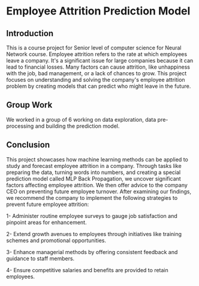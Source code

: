 # Employee Attrition Prediction Model

## Introduction
This is a course project for Senior level of computer science for Neural Network course.
Employee attrition refers to the rate at which employees leave
a company. It's a significant issue for large companies because
it can lead to financial losses. Many factors can cause attrition,
like unhappiness with the job, bad management, or a lack of
chances to grow. This project focuses on understanding and
solving the company's employee attrition problem by creating
models that can predict who might leave in the future.
## Group Work
We worked in a group of 6 working on data exploration, data pre-processing and building the prediction model.

## Conclusion
This project showcases how machine learning methods can be
applied to study and forecast employee attrition in a company.
Through tasks like preparing the data, turning words into
numbers, and creating a special prediction model called MLP
Back Propagation, we uncover significant factors affecting
employee attrition. We then offer advice to the company CEO
on preventing future employee turnover.
After examining our findings, we recommend the company to
implement the following strategies to prevent future employee
attrition:

1- Administer routine employee surveys to gauge job
satisfaction and pinpoint areas for enhancement.

2- Extend growth avenues to employees through initiatives
like training schemes and promotional opportunities.

3- Enhance managerial methods by offering consistent
feedback and guidance to staff members.

4- Ensure competitive salaries and benefits are provided to
retain employees.
